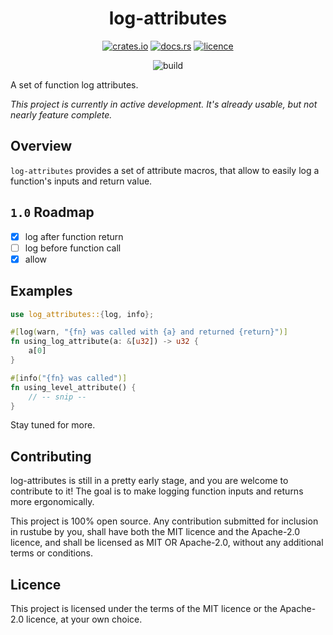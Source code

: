 # <div align="center">log-attributes</div>

<div align="center">

[![crates.io](https://img.shields.io/crates/v/log-attributes?style=flat-square)](https://crates.io/crates/log-attributes)
[![docs.rs](https://img.shields.io/docsrs/log-attributes?style=flat-square)](https://docs.rs/log-attributes)
[![licence](https://img.shields.io/crates/l/log-attributes?style=flat-square)](https://github.com/DzenanJupic/log-attributes)

![build](https://img.shields.io/github/workflow/status/DzenanJupic/log-attributes/Check%20and%20Build%20code?style=flat-square)

</div>

A set of function log attributes.

*This project is currently in active development. It's already usable, but not nearly feature complete.*

## Overview

`log-attributes` provides a set of attribute macros, that allow to easily log a function's inputs and return value.

## `1.0` Roadmap

- [x] log after function return
- [ ] log before function call
- [x] allow

## Examples

```rust
use log_attributes::{log, info};

#[log(warn, "{fn} was called with {a} and returned {return}")]
fn using_log_attribute(a: &[u32]) -> u32 {
    a[0]
}

#[info("{fn} was called")]
fn using_level_attribute() {
    // -- snip --
}
```

Stay tuned for more.

## Contributing

log-attributes is still in a pretty early stage, and you are welcome to contribute to it! The goal is to make logging
function inputs and returns more ergonomically.

This project is 100% open source. Any contribution submitted for inclusion in rustube by you, shall have both the MIT
licence and the Apache-2.0 licence, and shall be licensed as MIT OR Apache-2.0, without any additional terms or
conditions.

## Licence

This project is licensed under the terms of the MIT licence or the Apache-2.0 licence, at your own choice.
